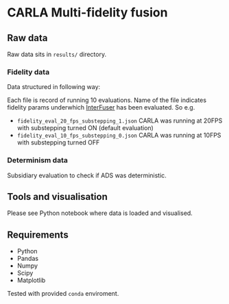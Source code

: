 # CARLA Multi-fidelity fusion

## Raw data

Raw data sits in `results/` directory.

### Fidelity data

Data structured in following way:

Each file is record of running 10 evaluations.
Name of the file indicates fidelity params underwhich [InterFuser](https://github.com/opendilab/InterFuser) has been evaluated.
So e.g. 
- `fidelity_eval_20_fps_substepping_1.json` CARLA was running at 20FPS with substepping turned ON (default evaluation)
- `fidelity_eval_10_fps_substepping_0.json` CARLA was running at 10FPS with substepping turned OFF


### Determinism data

Subsidiary evaluation to check if ADS was deterministic.

## Tools and visualisation

Please see Python notebook where data is loaded and visualised.

## Requirements

- Python
- Pandas
- Numpy
- Scipy
- Matplotlib

Tested with provided `conda` enviroment.
